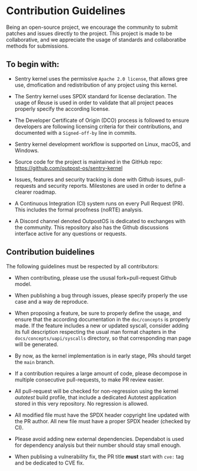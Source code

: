 <!--
SPDX-FileCopyrightText: 2023-2024 Ledger SAS
SPDX-License-Identifier: Apache-2.0
-->

# Contribution Guidelines

Being an open-source project, we encourage the community to submit patches and issues
directly to the project.
This project is made to be collaborative, and we appreciate the usage of standards and
collaboratibe methods for submissions.

## To begin with:

* Sentry kernel uses the permissive `Apache 2.0 license`, that allows gree use, dmofication
  and redistribution of any project using this kernel.

* The Sentry kernel uses SPDX standard for license declaration. The usage of Reuse is used
  in order to validate that all project peaces properly specify the according license.

* The Developer Certificate of Origin (DCO) process is followed to
  ensure developers are following licensing criteria for their
  contributions, and documented with a ``Signed-off-by`` line in commits.

* Sentry kernel development workflow is supported on Linux, macOS, and Windows.

* Source code for the project is maintained in the GitHub repo:
  https://github.com/outpost-os/sentry-kernel

* Issues, features and security tracking is done with Github issues, pull-requests and security reports.
  Milestones are used in order to define a clearer roadmap.

* A Continuous Integration (CI) system runs on every Pull Request (PR). This includes the formal proofness (noRTE) analysis.

* A Discord channel denoted OutpostOS is dedicated to exchanges with the community. This repository also has the Github
  discussions interface active for any questions or requests.

## Contribution buidelines

The following guidelines must be respected by all contributors:

* When contributing, please use the ususal fork+pull-request Github model.

* When publishing a bug through issues, please specify properly the use case and a way de reproduce.

* When proposing a feature, be sure to properly define the usage, and ensure that the according documentation in the `doc/concepts` is properly made.
  If the feature includes a new or updated syscall, consider adding its full description respecting the usual man format chapters in
  the `docs/concepts/uapi/syscalls` directory, so that corresponding man page will be generated.

* By now, as the kernel implementation is in early stage, PRs should target the `main` branch.

* If a contribution requires a large amount of code, please decompose in multiple consecutive pull-requests, to make PR review easier.

* All pull-request will be checked for non-regression using the kernel *autotest* build profile, that include a dedicated Autotest application stored in
  this very repository. No regression is allowed.

* All modified file must have the SPDX header copyright line updated with the PR author. All new file must have a proper SPDX header (checked by CI).

* Please avoid adding new external dependencies. Dependabot is used for dependency analysis but their number should stay small enough.

* When publising a vulnerability fix, the PR title **must** start with `cve:` tag and be dedicated to CVE fix.
